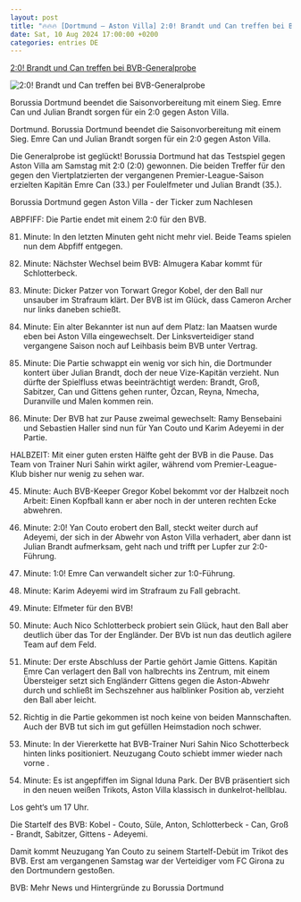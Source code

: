 ```yaml
---
layout: post
title: "🔥🔥🔥 [Dortmund – Aston Villa] 2:0! Brandt und Can treffen bei BVB-Generalprobe"
date: Sat, 10 Aug 2024 17:00:00 +0200
categories: entries DE
---
```

[2:0! Brandt und Can treffen bei BVB-Generalprobe](https://www.waz.de/sport/article406987192/live-bvb-trifft-heute-im-letzten-testspiel-auf-aston-villa.html)

![2:0! Brandt und Can treffen bei BVB-Generalprobe](https://img.sparknews.funkemedien.de/406988088/406988088_1723307064_v16_9_1600.jpeg)

Borussia Dortmund beendet die Saisonvorbereitung mit einem Sieg. Emre Can und Julian Brandt sorgen für ein 2:0 gegen Aston Villa.

Dortmund. Borussia Dortmund beendet die Saisonvorbereitung mit einem Sieg. Emre Can und Julian Brandt sorgen für ein 2:0 gegen Aston Villa.

Die Generalprobe ist geglückt! Borussia Dortmund hat das Testspiel gegen Aston Villa am Samstag mit 2:0 (2:0) gewonnen. Die beiden Treffer für den gegen den Viertplatzierten der vergangenen Premier-League-Saison erzielten Kapitän Emre Can (33.) per Foulelfmeter und Julian Brandt (35.).

Borussia Dortmund gegen Aston Villa - der Ticker zum Nachlesen

ABPFIFF: Die Partie endet mit einem 2:0 für den BVB.

81. Minute: In den letzten Minuten geht nicht mehr viel. Beide Teams spielen nun dem Abpfiff entgegen.

73. Minute: Nächster Wechsel beim BVB: Almugera Kabar kommt für Schlotterbeck.

71. Minute: Dicker Patzer von Torwart Gregor Kobel, der den Ball nur unsauber im Strafraum klärt. Der BVB ist im Glück, dass Cameron Archer nur links daneben schießt.

64. Minute: Ein alter Bekannter ist nun auf dem Platz: Ian Maatsen wurde eben bei Aston Villa eingewechselt. Der Linksverteidiger stand vergangene Saison noch auf Leihbasis beim BVB unter Vertrag.

61. Minute: Die Partie schwappt ein wenig vor sich hin, die Dortmunder kontert über Julian Brandt, doch der neue Vize-Kapitän verzieht. Nun dürfte der Spielfluss etwas beeinträchtigt werden: Brandt, Groß, Sabitzer, Can und Gittens gehen runter, Özcan, Reyna, Nmecha, Duranville und Malen kommen rein.

50. Minute: Der BVB hat zur Pause zweimal gewechselt: Ramy Bensebaini und Sebastien Haller sind nun für Yan Couto und Karim Adeyemi in der Partie.

HALBZEIT: Mit einer guten ersten Hälfte geht der BVB in die Pause. Das Team von Trainer Nuri Sahin wirkt agiler, während vom Premier-League-Klub bisher nur wenig zu sehen war.

45. Minute: Auch BVB-Keeper Gregor Kobel bekommt vor der Halbzeit noch Arbeit: Einen Kopfball kann er aber noch in der unteren rechten Ecke abwehren.

35. Minute: 2:0! Yan Couto erobert den Ball, steckt weiter durch auf Adeyemi, der sich in der Abwehr von Aston Villa verhadert, aber dann ist Julian Brandt aufmerksam, geht nach und trifft per Lupfer zur 2:0-Führung.

33. Minute: 1:0! Emre Can verwandelt sicher zur 1:0-Führung.

32. Minute: Karim Adeyemi wird im Strafraum zu Fall gebracht.

32. Minute: Elfmeter für den BVB!

19. Minute: Auch Nico Schlotterbeck probiert sein Glück, haut den Ball aber deutlich über das Tor der Engländer. Der BVb ist nun das deutlich agilere Team auf dem Feld.

15. Minute: Der erste Abschluss der Partie gehört Jamie Gittens. Kapitän Emre Can verlagert den Ball von halbrechts ins Zentrum, mit einem Übersteiger setzt sich Engländerr Gittens gegen die Aston-Abwehr durch und schließt im Sechszehner aus halblinker Position ab, verzieht den Ball aber leicht.

9. Richtig in die Partie gekommen ist noch keine von beiden Mannschaften. Auch der BVB tut sich im gut gefüllen Heimstadion noch schwer.

2. Minute: In der Viererkette hat BVB-Trainer Nuri Sahin Nico Schotterbeck hinten links positioniert. Neuzugang Couto schiebt immer wieder nach vorne .

1. Minute: Es ist angepfiffen im Signal Iduna Park. Der BVB präsentiert sich in den neuen weißen Trikots, Aston Villa klassisch in dunkelrot-hellblau.

Los geht‘s um 17 Uhr.

Die Startelf des BVB: Kobel - Couto, Süle, Anton, Schlotterbeck - Can, Groß - Brandt, Sabitzer, Gittens - Adeyemi.

Damit kommt Neuzugang Yan Couto zu seinem Startelf-Debüt im Trikot des BVB. Erst am vergangenen Samstag war der Verteidiger vom FC Girona zu den Dortmundern gestoßen.

BVB: Mehr News und Hintergründe zu Borussia Dortmund

